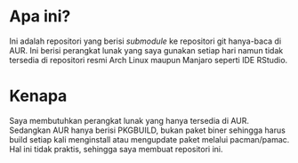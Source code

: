 # Apa ini?
Ini adalah repositori yang berisi *submodule* ke repositori git hanya-baca di AUR. Ini berisi perangkat lunak yang saya gunakan setiap hari namun tidak tersedia di repositori resmi Arch Linux maupun Manjaro seperti IDE RStudio.

# Kenapa
Saya membutuhkan perangkat lunak yang hanya tersedia di AUR. Sedangkan AUR hanya berisi PKGBUILD, bukan paket biner sehingga harus build setiap kali menginstall atau mengupdate paket melalui pacman/pamac. Hal ini tidak praktis, sehingga saya membuat repositori ini.